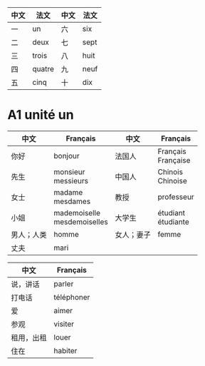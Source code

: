 中文|法文|中文|法文
---|---|---|---
一|un|六|six
二|deux|七|sept
三|trois|八|huit
四|quatre|九|neuf
五|cinq|十|dix

# A1 unité un
中文|Français|中文|Français
---|---|---|---
你好|bonjour|法国人|Français<br>Française
先生|monsieur<br>messieurs|中国人|Chinois<br>Chinoise
女士|madame<br>mesdames|教授|professeur
小姐|mademoiselle<br>mesdemoiselles|大学生|étudiant<br>étudiante
男人；人类|homme|女人；妻子|femme
丈夫|mari

中文|Français
---|---
说，讲话|parler
打电话|téléphoner
爱|aimer
参观|visiter
租用，出租|louer
住在|habiter